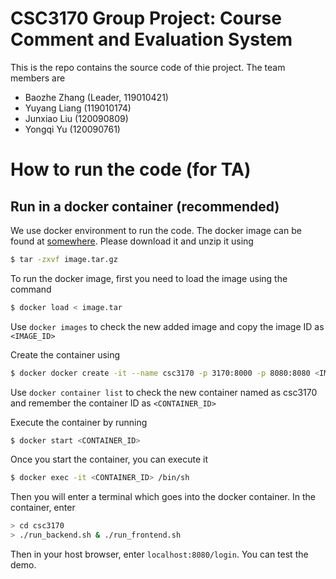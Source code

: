 # CSC3170 Group Project: Course Comment and Evaluation System

This is the repo contains the source code of thie project. The team members are

- Baozhe Zhang (Leader, 119010421)
- Yuyang Liang (119010174)
- Junxiao Liu (120090809)
- Yongqi Yu (120090761)

# How to run the code (for TA)

## Run in a docker container (recommended)

We use docker environment to run the code. The docker image can be found at [somewhere](). Please download it and unzip it using 

```bash
$ tar -zxvf image.tar.gz 
```

To run the docker image, first you need to load the image using the command
```bash
$ docker load < image.tar
```
Use `docker images` to check the new added image and copy the image ID as `<IMAGE_ID>`

Create the container using 
```bash
$ docker docker create -it --name csc3170 -p 3170:8000 -p 8080:8080 <IMAGE_ID> /bin/sh 
```
Use `docker container list` to check the new container named as csc3170 and remember the container ID as `<CONTAINER_ID>`

Execute the container by running 
```bash
$ docker start <CONTAINER_ID>
```
Once you start the container, you can execute it
```bash
$ docker exec -it <CONTAINER_ID> /bin/sh
```
Then you will enter a terminal which goes into the docker container. In the container, enter 
```bash
> cd csc3170
> ./run_backend.sh & ./run_frontend.sh 
```
Then in your host browser, enter `localhost:8080/login`. You can test the demo. 


